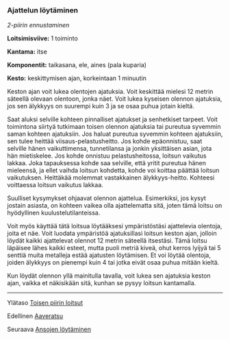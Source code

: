 ### Ajattelun löytäminen

*2-piirin ennustaminen*

**Loitsimisviive:** 1 toiminto

**Kantama:** itse

**Komponentit:** taikasana, ele, aines (pala kuparia)

**Kesto:** keskittymisen ajan, korkeintaan 1 minuutin

Keston ajan voit lukea olentojen ajatuksia. Voit keskittää mielesi 12 metrin säteellä olevaan olentoon, jonka näet. Voit lukea kyseisen olennon ajatuksia, jos sen älykkyys on suurempi kuin 3 ja se osaa puhua jotain kieltä.

Saat aluksi selville kohteen pinnalliset ajatukset ja senhetkiset tarpeet. Voit toimintona siirtyä tutkimaan toisen olennon ajatuksia tai pureutua syvemmin saman kohteen ajatuksiin. Jos haluat pureutua syvemmin kohteen ajatuksiin, sen tulee heittää viisaus-pelastusheitto. Jos kohde epäonnistuu, saat selville hänen vaikuttimensa, tunnetilansa ja jonkin yksittäisen asian, jota hän mietiskelee. Jos kohde onnistuu pelastusheitossa, loitsun vaikutus lakkaa. Joka tapauksessa kohde saa selville, että yritit pureutua hänen mieleensä, ja ellet vaihda loitsun kohdetta, kohde voi koittaa päättää loitsun vaikutuksen. Heittäkää molemmat vastakkainen älykkyys-heitto. Kohteesi voittaessa loitsun vaikutus lakkaa.

Suulliset kysymykset ohjaavat olennon ajattelua. Esimerkiksi, jos kysyt jostain asiasta, on kohteen vaikea olla ajattelematta sitä, joten tämä loitsu on hyödyllinen kuulustelutilanteissa.

Voit myös käyttää tätä loitsua löytääksesi ympäristöstäsi ajattelevia olentoja, joita et näe. Voit luodata ympäristöä ajatuksillasi loitsun keston ajan, jolloin löydät kaikki ajattelevat olennot 12 metrin säteellä itsestäsi. Tämä loitsu läpäisee lähes kaikki esteet, mutta puoli metriä kiveä, ohut kerros lyijyä tai 5 senttiä muita metalleja estää ajatusten löytämisen. Et voi löytää olentoja, joiden älykkyys on pienempi kuin 4 tai jotka eivät osaa puhua mitään kieltä.

Kun löydät olennon yllä mainitulla tavalla, voit lukea sen ajatuksia keston ajan, vaikka et näkisikään sitä, kunhan se pysyy loitsun kantamalla.

----

Ylätaso [Toisen piirin loitsut](2_piirin_loitsut)

Edellinen [Aaveratsu](Aaveratsu)

Seuraava [Ansojen löytäminen](Ansojen_löytäminen)
